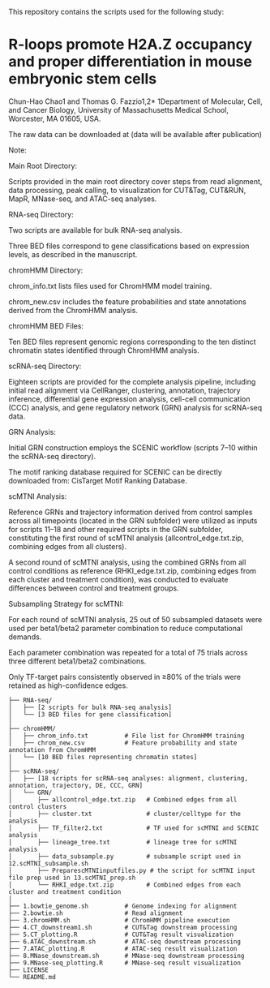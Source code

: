 This repository contains the scripts used for the following study:

# R-loops promote H2A.Z occupancy and proper differentiation in mouse embryonic stem cells
 
Chun-Hao Chao1 and Thomas G. Fazzio1,2*
1Department of Molecular, Cell, and Cancer Biology, University of Massachusetts Medical School, Worcester, MA 01605, USA.

The raw data can be downloaded at (data will be available after publication)

Note:

Main Root Directory:

Scripts provided in the main root directory cover steps from read alignment, data processing, peak calling, to visualization for CUT&Tag, CUT&RUN, MapR, MNase-seq, and ATAC-seq analyses.

RNA-seq Directory:

Two scripts are available for bulk RNA-seq analysis.

Three BED files correspond to gene classifications based on expression levels, as described in the manuscript.

chromHMM Directory:

chrom_info.txt lists files used for ChromHMM model training.

chrom_new.csv includes the feature probabilities and state annotations derived from the ChromHMM analysis.

chromHMM BED Files:

Ten BED files represent genomic regions corresponding to the ten distinct chromatin states identified through ChromHMM analysis.

scRNA-seq Directory:

Eighteen scripts are provided for the complete analysis pipeline, including initial read alignment via CellRanger, clustering, annotation, trajectory inference, differential gene expression analysis, cell-cell communication (CCC) analysis, and gene regulatory network (GRN) analysis for scRNA-seq data.

GRN Analysis:

Initial GRN construction employs the SCENIC workflow (scripts 7–10 within the scRNA-seq directory).

The motif ranking database required for SCENIC can be directly downloaded from: CisTarget Motif Ranking Database.

scMTNI Analysis:

Reference GRNs and trajectory information derived from control samples across all timepoints (located in the GRN subfolder) were utilized as inputs for scripts 11–18 and other required scripts in the GRN subfolder, constituting the first round of scMTNI analysis (allcontrol_edge.txt.zip, combining edges from all clusters).

A second round of scMTNI analysis, using the combined GRNs from all control conditions as reference (RHKI_edge.txt.zip, combining edges from each cluster and treatment condition), was conducted to evaluate differences between control and treatment groups.

Subsampling Strategy for scMTNI:

For each round of scMTNI analysis, 25 out of 50 subsampled datasets were used per beta1/beta2 parameter combination to reduce computational demands.

Each parameter combination was repeated for a total of 75 trials across three different beta1/beta2 combinations.

Only TF-target pairs consistently observed in ≥80% of the trials were retained as high-confidence edges.

```
├── RNA-seq/
│   ├── [2 scripts for bulk RNA-seq analysis]
│   └── [3 BED files for gene classification]
│
├── chromHMM/
│   ├── chrom_info.txt          # File list for ChromHMM training
│   ├── chrom_new.csv           # Feature probability and state annotation from ChromHMM
│   └── [10 BED files representing chromatin states]
│
├── scRNA-seq/
│   ├── [18 scripts for scRNA-seq analyses: alignment, clustering, annotation, trajectory, DE, CCC, GRN]
│   └── GRN/
│       ├── allcontrol_edge.txt.zip   # Combined edges from all control clusters
│       ├── cluster.txt               # cluster/celltype for the analysis
│       ├── TF_filter2.txt            # TF used for scMTNI and SCENIC analysis
│       ├── lineage_tree.txt          # lineage tree for scMTNI analysis
│       ├── data_subsample.py         # subsample script used in 12.scMTNI_subsample.sh
│       ├── PreparescMTNIinputfiles.py # the script for scMTNI input file prep used in 13.scMTNI_prep.sh
│       └── RHKI_edge.txt.zip         # Combined edges from each cluster and treatment condition
│
├── 1.bowtie_genome.sh          # Genome indexing for alignment
├── 2.bowtie.sh                 # Read alignment
├── 3.chromHMM.sh               # ChromHMM pipeline execution
├── 4.CT_downstream1.sh         # CUT&Tag downstream processing
├── 5.CT_plotting.R             # CUT&Tag result visualization
├── 6.ATAC_downstream.sh        # ATAC-seq downstream processing
├── 7.ATAC_plotting.R           # ATAC-seq result visualization
├── 8.MNase_downstream.sh       # MNase-seq downstream processing
├── 9.MNase-seq_plotting.R      # MNase-seq result visualization
├── LICENSE
└── README.md
```

